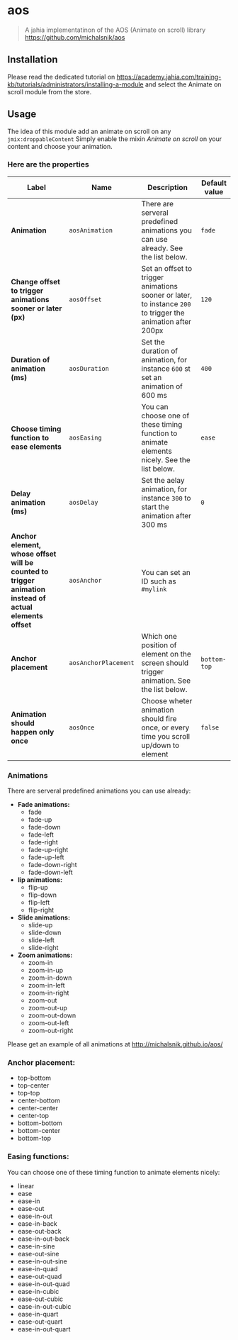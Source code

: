 # aos
> A jahia implementatinon of the AOS (Animate on scroll) library https://github.com/michalsnik/aos

## Installation

Please read the dedicated tutorial on https://academy.jahia.com/training-kb/tutorials/administrators/installing-a-module and select the Animate on scroll module from the store.

## Usage

The idea of this module add an animate on scroll on any `jmix:droppableContent`
Simply enable the mixin *Animate on scroll* on your content and choose your animation. 

### Here are the properties

| Label | Name | Description | Default value |
| --- | --- | --- | --- |
| **Animation** | `aosAnimation` | There are serveral predefined animations you can use already. See the list below. | `fade` | 
| **Change offset to trigger animations sooner or later (px)** | `aosOffset` | Set an offset to trigger animations sooner or later, to instance `200` to trigger the animation after 200px |  `120` | 
| **Duration of animation (ms)** | `aosDuration` | Set the duration of animation, for instance `600` st set an animation of 600 ms | `400` | 
| **Choose timing function to ease elements** | `aosEasing` | You can choose one of these timing function to animate elements nicely. See the list below. | `ease` | 
| **Delay animation (ms)** | `aosDelay` | Set the aelay animation, for instance `300` to start the animation after 300 ms | `0` | 
| **Anchor element, whose offset will be counted to trigger animation instead of actual elements offset** | `aosAnchor` | You can set an ID such as `#mylink` | | 
| **Anchor placement** | `aosAnchorPlacement`  | Which one position of element on the screen should trigger animation. See the list below. | `bottom-top`
| **Animation should happen only once** | `aosOnce` | Choose wheter animation should fire once, or every time you scroll up/down to element | `false` |

### Animations

There are serveral predefined animations you can use already:

- **Fade animations:**
    - fade
    - fade-up
    - fade-down
    - fade-left
    - fade-right
    - fade-up-right
    - fade-up-left
    - fade-down-right
    - fade-down-left
- **lip animations:**
    - flip-up
    - flip-down
    - flip-left
    - flip-right
- **Slide animations:**
    - slide-up
    - slide-down
    - slide-left
    - slide-right
- **Zoom animations:**
    - zoom-in
    - zoom-in-up
    - zoom-in-down
    - zoom-in-left
    - zoom-in-right
    - zoom-out
    - zoom-out-up
    - zoom-out-down
    - zoom-out-left
    - zoom-out-right

Please get an example of all animations at http://michalsnik.github.io/aos/

### Anchor placement:

- top-bottom
- top-center
- top-top
- center-bottom
- center-center
- center-top
- bottom-bottom
- bottom-center
- bottom-top


### Easing functions:

You can choose one of these timing function to animate elements nicely:

- linear
- ease
- ease-in
- ease-out
- ease-in-out
- ease-in-back
- ease-out-back
- ease-in-out-back
- ease-in-sine
- ease-out-sine
- ease-in-out-sine
- ease-in-quad
- ease-out-quad
- ease-in-out-quad
- ease-in-cubic
- ease-out-cubic
- ease-in-out-cubic
- ease-in-quart
- ease-out-quart
- ease-in-out-quart
